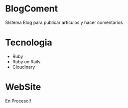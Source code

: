 # BlogComent
SIstema Blog para publicar articulos y hacer comentarios

# Tecnologia
+ Ruby
+ Ruby on Rails
+ Cloudinary

# WebSite
En Proceso!!

